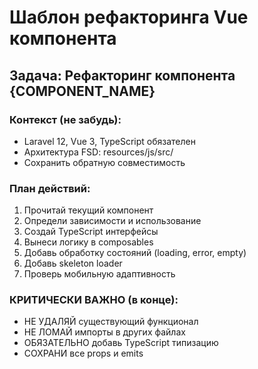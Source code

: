 # Шаблон рефакторинга Vue компонента

## Задача: Рефакторинг компонента {COMPONENT_NAME}

### Контекст (не забудь):
- Laravel 12, Vue 3, TypeScript обязателен
- Архитектура FSD: resources/js/src/
- Сохранить обратную совместимость

### План действий:
1. Прочитай текущий компонент
2. Определи зависимости и использование
3. Создай TypeScript интерфейсы
4. Вынеси логику в composables
5. Добавь обработку состояний (loading, error, empty)
6. Добавь skeleton loader
7. Проверь мобильную адаптивность

### КРИТИЧЕСКИ ВАЖНО (в конце):
- НЕ УДАЛЯЙ существующий функционал
- НЕ ЛОМАЙ импорты в других файлах
- ОБЯЗАТЕЛЬНО добавь TypeScript типизацию
- СОХРАНИ все props и emits